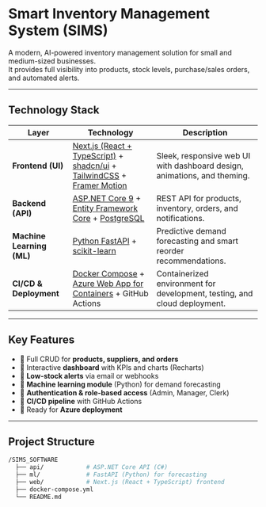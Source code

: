 # Smart Inventory Management System (SIMS)

A modern, AI-powered inventory management solution for small and medium-sized businesses.  
It provides full visibility into products, stock levels, purchase/sales orders, and automated alerts.

---

## Technology Stack

| Layer | Technology | Description |
|-------|-------------|-------------|
| **Frontend (UI)** | [Next.js (React + TypeScript)](https://nextjs.org/) + [shadcn/ui](https://ui.shadcn.com) + [TailwindCSS](https://tailwindcss.com) + [Framer Motion](https://www.framer.com/motion/) | Sleek, responsive web UI with dashboard design, animations, and theming. |
| **Backend (API)** | [ASP.NET Core 9](https://dotnet.microsoft.com/apps/aspnet) + [Entity Framework Core](https://learn.microsoft.com/en-us/ef/core/) + [PostgreSQL](https://www.postgresql.org/) | REST API for products, inventory, orders, and notifications. |
| **Machine Learning (ML)** | [Python FastAPI](https://fastapi.tiangolo.com/) + [scikit-learn](https://scikit-learn.org/stable/) | Predictive demand forecasting and smart reorder recommendations. |
| **CI/CD & Deployment** | [Docker Compose](https://docs.docker.com/compose/) + [Azure Web App for Containers](https://azure.microsoft.com/en-us/services/app-service/containers/) + GitHub Actions | Containerized environment for development, testing, and cloud deployment. |

---

## Key Features

- 🔹 Full CRUD for **products, suppliers, and orders**  
- 🔹 Interactive **dashboard** with KPIs and charts (Recharts)  
- 🔹 **Low-stock alerts** via email or webhooks  
- 🔹 **Machine learning module** (Python) for demand forecasting  
- 🔹 **Authentication & role-based access** (Admin, Manager, Clerk)  
- 🔹 **CI/CD pipeline** with GitHub Actions  
- 🔹 Ready for **Azure deployment**  

---

## Project Structure

```bash
/SIMS_SOFTWARE
  ├── api/            # ASP.NET Core API (C#)
  ├── ml/             # FastAPI (Python) for forecasting
  ├── web/            # Next.js (React + TypeScript) frontend
  ├── docker-compose.yml
  └── README.md
